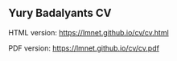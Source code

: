 Yury Badalyants CV
------------------

HTML version: https://lmnet.github.io/cv/cv.html

PDF version: https://lmnet.github.io/cv/cv.pdf
